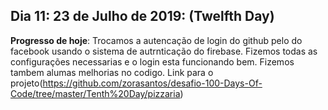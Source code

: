 ## Dia 11: 23 de Julho de 2019: (Twelfth Day)
**Progresso de hoje**: Trocamos a autencação de login do github pelo do facebook usando o sistema de autrnticação do firebase. Fizemos todas as configurações necessarias e o login esta funcionando bem. Fizemos tambem alumas melhorias no codigo. Link para o projeto(https://github.com/zorasantos/desafio-100-Days-Of-Code/tree/master/Tenth%20Day/pizzaria)